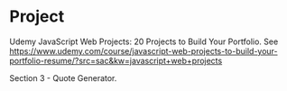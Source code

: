 # Project

Udemy JavaScript Web Projects: 20 Projects to Build Your Portfolio. See https://www.udemy.com/course/javascript-web-projects-to-build-your-portfolio-resume/?src=sac&kw=javascript+web+projects

Section 3 - Quote Generator.